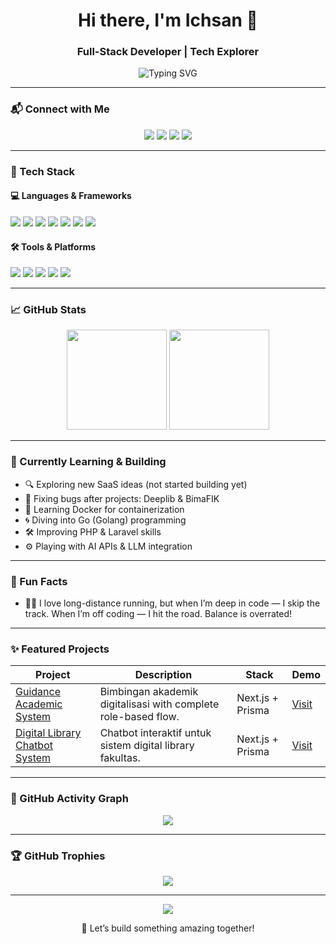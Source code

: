 <h1 align="center">Hi there, I'm Ichsan 👋</h1>
<h3 align="center">Full-Stack Developer | Tech Explorer</h3>

<p align="center">
  <img src="https://readme-typing-svg.demolab.com?font=Fira+Code&size=18&pause=1000&color=00FFB2&center=true&vCenter=true&width=435&lines=Learning+Every+Day+%F0%9F%93%9A;Let%27s+Build+Something+Cool+Together+%F0%9F%9A%80;" alt="Typing SVG" />
</p>

---

### 📬 Connect with Me

<p align="center">
  <a href="https://www.linkedin.com/in/ichsan-maldini-hamid-b6623316a/" target="_blank"><img src="https://img.shields.io/badge/-LinkedIn-0A66C2?style=flat&logo=linkedin&logoColor=white"/></a>
  <a href="mailto:ichsan225@gmail.com"><img src="https://img.shields.io/badge/-Email-D14836?style=flat&logo=gmail&logoColor=white"/></a>
  <a href="https://instagram.com/ichsanmldni"><img src="https://img.shields.io/badge/-Instagram-E4405F?style=flat&logo=instagram&logoColor=white"/></a>
  <a href="https://ichsanmaldini.dev"><img src="https://img.shields.io/badge/-Portfolio-000?style=flat&logo=vercel&logoColor=white"/></a>
</p>

---

### 🚀 Tech Stack

#### 💻 Languages & Frameworks

<p>
  <img src="https://img.shields.io/badge/JavaScript-F7DF1E?logo=javascript&logoColor=black" />
  <img src="https://img.shields.io/badge/TypeScript-3178C6?logo=typescript&logoColor=white" />
  <img src="https://img.shields.io/badge/React-61DAFB?logo=react&logoColor=black" />
  <img src="https://img.shields.io/badge/Next.js-000?logo=next.js&logoColor=white" />
  <img src="https://img.shields.io/badge/Node.js-339933?logo=nodedotjs&logoColor=white" />
  <img src="https://img.shields.io/badge/Express-000000?logo=express&logoColor=white" />
  <img src="https://img.shields.io/badge/Go-00ADD8?logo=go&logoColor=white" />
</p>

#### 🛠 Tools & Platforms

<p>
  <img src="https://img.shields.io/badge/Prisma-2D3748?logo=prisma&logoColor=white" />
  <img src="https://img.shields.io/badge/MySQL-4479A1?logo=mysql&logoColor=white" />
  <img src="https://img.shields.io/badge/TailwindCSS-38B2AC?logo=tailwind-css&logoColor=white" />
  <img src="https://img.shields.io/badge/GitHub-181717?logo=github&logoColor=white" />
  <img src="https://img.shields.io/badge/Vercel-000?logo=vercel&logoColor=white" />
</p>

---

### 📈 GitHub Stats

<p align="center">
  <img src="https://github-readme-stats.vercel.app/api?username=ichsanmldni&show_icons=true&theme=tokyonight&count_private=true&hide_border=true" height="160"/>
  <img src="https://github-readme-streak-stats.herokuapp.com/?user=ichsanmldni&theme=tokyonight&hide_border=true" height="160"/>
</p>

---

### 🧠 Currently Learning & Building

- 🔍 Exploring new SaaS ideas (not started building yet)
- 🐛 Fixing bugs after projects: Deeplib & BimaFIK
- 🐳 Learning Docker for containerization
- 🌀 Diving into Go (Golang) programming
- 🛠 Improving PHP & Laravel skills
- ⚙️ Playing with AI APIs & LLM integration

---

### 🎯 Fun Facts

- 🏃‍♂️ I love long-distance running, but when I’m deep in code — I skip the track. When I’m off coding — I hit the road. Balance is overrated!

---

### ✨ Featured Projects

| Project                                                                                 | Description                                                    | Stack            | Demo                                     |
| --------------------------------------------------------------------------------------- | -------------------------------------------------------------- | ---------------- | ---------------------------------------- |
| [Guidance Academic System](https://github.com/ichsanmldni/bimbingan-akademik-fik-upnvj) | Bimbingan akademik digitalisasi with complete role-based flow. | Next.js + Prisma | [Visit](https://bima.fik.upnvj.ac.id)    |
| [Digital Library Chatbot System](https://github.com/ichsanmldni/deeplib)                | Chatbot interaktif untuk sistem digital library fakultas.      | Next.js + Prisma | [Visit](https://deeplib.fik.upnvj.ac.id) |

---

### 🧩 GitHub Activity Graph

<p align="center">
  <img src="https://github-readme-activity-graph.vercel.app/graph?username=ichsanmldni&theme=github-compact&area=true&hide_border=true" />
</p>

---

### 🏆 GitHub Trophies

<p align="center">
  <img src="https://github-profile-trophy.vercel.app/?username=ichsanmldni&theme=tokyonight&column=7" />
</p>

---

<p align="center">
  <img src="https://komarev.com/ghpvc/?username=ichsanmldni&label=Profile%20views&color=0e75b6&style=flat" />
</p>
<p align="center">
  🚀 Let’s build something amazing together!
</p>
